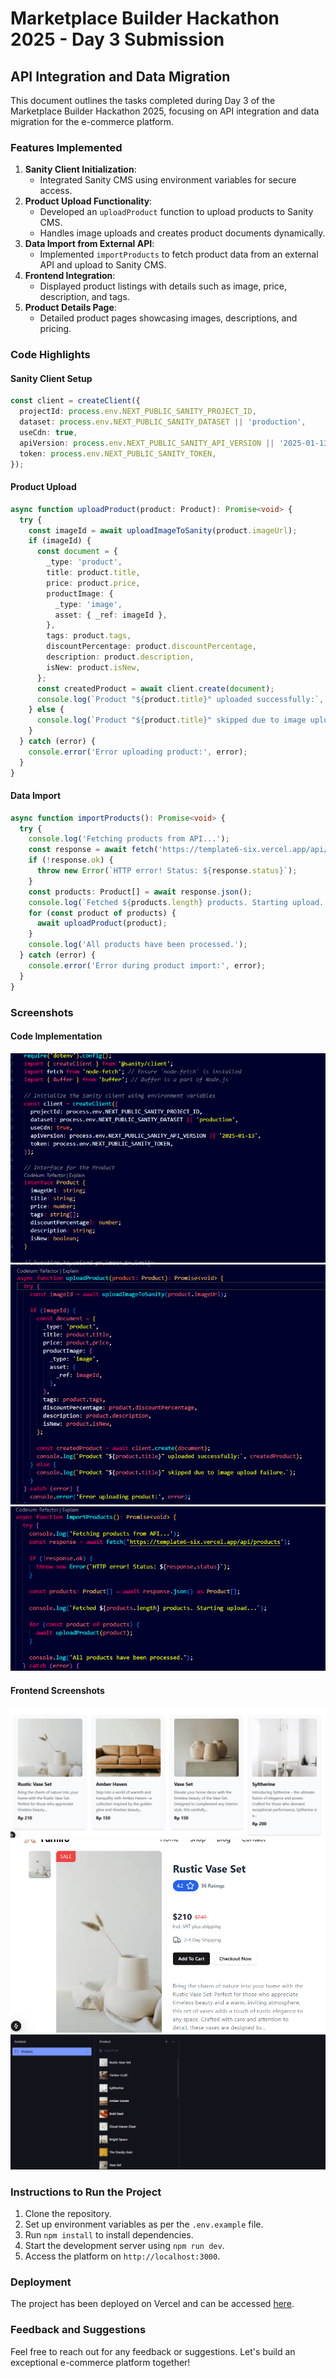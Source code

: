 # Marketplace Builder Hackathon 2025 - Day 3 Submission

## API Integration and Data Migration

This document outlines the tasks completed during Day 3 of the Marketplace Builder Hackathon 2025, focusing on API integration and data migration for the e-commerce platform.

### Features Implemented
1. **Sanity Client Initialization**:
   - Integrated Sanity CMS using environment variables for secure access.
2. **Product Upload Functionality**:
   - Developed an `uploadProduct` function to upload products to Sanity CMS.
   - Handles image uploads and creates product documents dynamically.
3. **Data Import from External API**:
   - Implemented `importProducts` to fetch product data from an external API and upload to Sanity CMS.
4. **Frontend Integration**:
   - Displayed product listings with details such as image, price, description, and tags.
5. **Product Details Page**:
   - Detailed product pages showcasing images, descriptions, and pricing.

### Code Highlights
#### Sanity Client Setup
```typescript
const client = createClient({
  projectId: process.env.NEXT_PUBLIC_SANITY_PROJECT_ID,
  dataset: process.env.NEXT_PUBLIC_SANITY_DATASET || 'production',
  useCdn: true,
  apiVersion: process.env.NEXT_PUBLIC_SANITY_API_VERSION || '2025-01-13',
  token: process.env.NEXT_PUBLIC_SANITY_TOKEN,
});
```
#### Product Upload
```typescript
async function uploadProduct(product: Product): Promise<void> {
  try {
    const imageId = await uploadImageToSanity(product.imageUrl);
    if (imageId) {
      const document = {
        _type: 'product',
        title: product.title,
        price: product.price,
        productImage: {
          _type: 'image',
          asset: { _ref: imageId },
        },
        tags: product.tags,
        discountPercentage: product.discountPercentage,
        description: product.description,
        isNew: product.isNew,
      };
      const createdProduct = await client.create(document);
      console.log(`Product "${product.title}" uploaded successfully:`, createdProduct);
    } else {
      console.log(`Product "${product.title}" skipped due to image upload failure.`);
    }
  } catch (error) {
    console.error('Error uploading product:', error);
  }
}
```
#### Data Import
```typescript
async function importProducts(): Promise<void> {
  try {
    console.log('Fetching products from API...');
    const response = await fetch('https://template6-six.vercel.app/api/products');
    if (!response.ok) {
      throw new Error(`HTTP error! Status: ${response.status}`);
    }
    const products: Product[] = await response.json();
    console.log(`Fetched ${products.length} products. Starting upload...`);
    for (const product of products) {
      await uploadProduct(product);
    }
    console.log('All products have been processed.');
  } catch (error) {
    console.error('Error during product import:', error);
  }
}
```

### Screenshots
#### Code Implementation
![Sanity Client Initialization](./18.01.2025_11.19.30_REC.png)
![Product Upload Function](./18.01.2025_11.19.58_REC.png)
![Data Import](./18.01.2025_11.20.10_REC.png)

#### Frontend Screenshots
![Product Listing Page](./18.01.2025_11.23.01_REC.png)
![Product Details Page](./18.01.2025_11.24.11_REC.png)
![Sanity CMS Dashboard](./18.01.2025_11.25.43_REC.png)

### Instructions to Run the Project
1. Clone the repository.
2. Set up environment variables as per the `.env.example` file.
3. Run `npm install` to install dependencies.
4. Start the development server using `npm run dev`.
5. Access the platform on `http://localhost:3000`.

### Deployment
The project has been deployed on Vercel and can be accessed [here](https://hackthone-two.vercel.app/).

### Feedback and Suggestions
Feel free to reach out for any feedback or suggestions. Let's build an exceptional e-commerce platform together!
